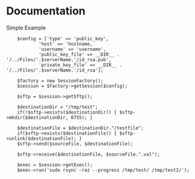 Documentation
==============

Simple Example

        $config = ['type' => 'public_key',
                'host' => 'hostname,
                'username' => 'username',
                'public_key_file' => __DIR__ . '/../Files/'.$serverName.'/id_rsa.pub',
                'private_key_file' => __DIR__ . '/../Files/'.$serverName.'/id_rsa'];

        $factory = new SessionFactory();
        $session = $factory->getSession($config);

        $sftp = $session->getSftp();
        
        $destinationDir = "/tmp/test";
        if(!$sftp->exists($destinationDir)) { $sftp->mkdir($destinationDir, 0755); }
        
        $destinationFile = $destinationDir."/testfile";
        if($sftp->exists($destinationFile)) { $sftp->unlink($destinationFile); }
        $sftp->send($sourceFile, $destinationFile);
        
        $sftp->receive($destinationFile, $sourceFile.".val");
        
        $exec = $session->getExec();
        $exec->run('sudo rsync -raz --progress /tmp/test/ /tmp/test2/');
        